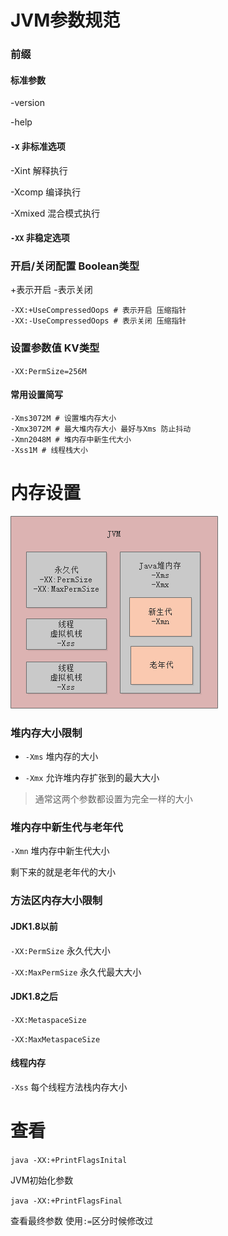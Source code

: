 # JVM参数规范

### 前缀

#### 标准参数

-version

-help

#### `-X` 非标准选项

-Xint 解释执行

-Xcomp 编译执行

-Xmixed 混合模式执行

#### `-XX` 非稳定选项



### 开启/关闭配置 Boolean类型

+表示开启 -表示关闭

```
-XX:+UseCompressedOops # 表示开启 压缩指针
-XX:-UseCompressedOops # 表示关闭 压缩指针
```

### 设置参数值 KV类型

`-XX:PermSize=256M`

#### 常用设置简写

```
-Xms3072M # 设置堆内存大小
-Xmx3072M # 最大堆内存大小 最好与Xms 防止抖动
-Xmn2048M # 堆内存中新生代大小
-Xss1M # 线程栈大小
```

# 内存设置

![image-20200108130918261](assets\image-20200108130918261.png)

### 堆内存大小限制

- `-Xms`  堆内存的大小

- `-Xmx`  允许堆内存扩张到的最大大小

> 通常这两个参数都设置为完全一样的大小

### 堆内存中新生代与老年代

`-Xmn`  堆内存中新生代大小 

剩下来的就是老年代的大小

### 方法区内存大小限制

#### JDK1.8以前

`-XX:PermSize`  永久代大小

`-XX:MaxPermSize`  永久代最大大小

#### JDK1.8之后

`-XX:MetaspaceSize`

`-XX:MaxMetaspaceSize`

#### 线程内存

`-Xss`  每个线程方法栈内存大小

# 查看

`java -XX:+PrintFlagsInital`

JVM初始化参数

`java -XX:+PrintFlagsFinal`

查看最终参数 使用`:=`区分时候修改过